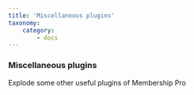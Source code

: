 ```yaml
---
title: 'Miscellaneous plugins'
taxonomy:
    category:
        - docs
---
```


### Miscellaneous plugins

Explode some other useful plugins of Membership Pro

